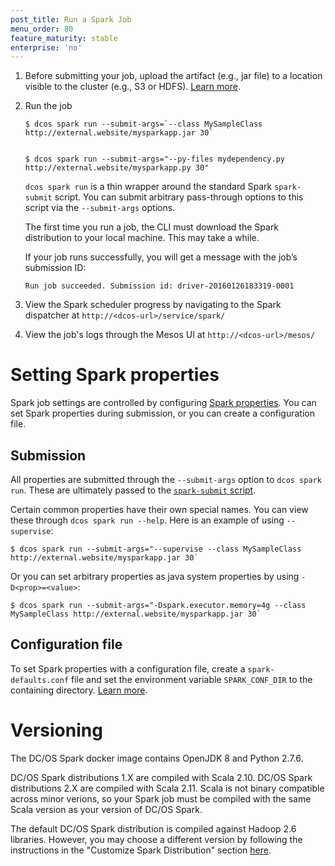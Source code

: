 ```yaml
---
post_title: Run a Spark Job
menu_order: 80
feature_maturity: stable
enterprise: 'no'
---
```

1.  Before submitting your job, upload the artifact (e.g., jar file)
to a location visible to the cluster (e.g., S3 or HDFS). [Learn
more][13].

1.  Run the job

        $ dcos spark run --submit-args=`--class MySampleClass http://external.website/mysparkapp.jar 30`


        $ dcos spark run --submit-args="--py-files mydependency.py http://external.website/mysparkapp.py 30"

    `dcos spark run` is a thin wrapper around the standard Spark
    `spark-submit` script. You can submit arbitrary pass-through options
    to this script via the `--submit-args` options.

    The first time you run a job, the CLI must download the Spark
    distribution to your local machine. This may take a while.

    If your job runs successfully, you will get a message with the
    job’s submission ID:

        Run job succeeded. Submission id: driver-20160126183319-0001

1.  View the Spark scheduler progress by navigating to the Spark
dispatcher at `http://<dcos-url>/service/spark/`

1.  View the job's logs through the Mesos UI at
`http://<dcos-url>/mesos/`

# Setting Spark properties

Spark job settings are controlled by configuring [Spark
properties][14]. You can set Spark properties during submission, or
you can create a configuration file.

## Submission

All properties are submitted through the `--submit-args` option to
`dcos spark run`. These are ultimately passed to the [`spark-submit`
script][13].

Certain common properties have their own special names. You can view
these through `dcos spark run --help`. Here is an example of using
`--supervise`:

    $ dcos spark run --submit-args="--supervise --class MySampleClass http://external.website/mysparkapp.jar 30`

Or you can set arbitrary properties as java system properties by using
`-D<prop>=<value>`:

    $ dcos spark run --submit-args="-Dspark.executor.memory=4g --class MySampleClass http://external.website/mysparkapp.jar 30`

## Configuration file

To set Spark properties with a configuration file, create a
`spark-defaults.conf` file and set the environment variable
`SPARK_CONF_DIR` to the containing directory. [Learn more][15].

# Versioning

The DC/OS Spark docker image contains OpenJDK 8 and Python 2.7.6.

DC/OS Spark distributions 1.X are compiled with Scala 2.10.  DC/OS
Spark distributions 2.X are compiled with Scala 2.11.  Scala is not
binary compatible across minor verions, so your Spark job must be
compiled with the same Scala version as your version of DC/OS Spark.

The default DC/OS Spark distribution is compiled against Hadoop 2.6
libraries.  However, you may choose a different version by following
the instructions in the "Customize Spark Distribution" section [here](install.md).


[13]: http://spark.apache.org/docs/latest/submitting-applications.html
[14]: http://spark.apache.org/docs/latest/configuration.html#spark-properties
[15]: http://spark.apache.org/docs/latest/configuration.html#overriding-configuration-directory
